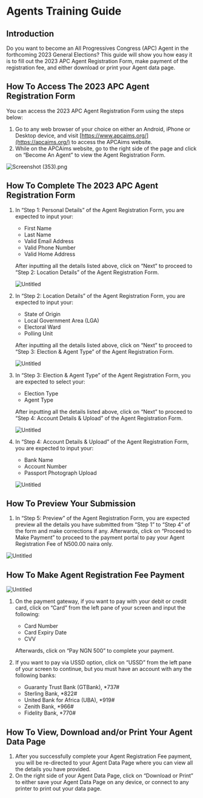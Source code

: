 # Agents Training Guide

## Introduction

Do you want to become an All Progressives Congress (APC) Agent in the forthcoming 2023 General Elections? This guide will show you how easy it is to fill out the 2023 APC Agent Registration Form, make payment of the registration fee, and either download or print your Agent data page.

## How To Access The 2023 APC Agent Registration Form

You can access the 2023 APC Agent Registration Form using the steps below:

1. Go to any web browser of your choice on either an Android, iPhone or Desktop device, and visit [https://www.apcaims.org/](https://apcaims.org/) to access the APCAims website.
2. While on the APCAims website, go to the right side of the page and click on “Become An Agent” to view the Agent Registration Form.

![Screenshot (353).png](<https://experienced-fontina-23f.notion.site/image/https%3A%2F%2Fs3-us-west-2.amazonaws.com%2Fsecure.notion-static.com%2Fc376a3a7-9de2-4e89-af33-fe78ae464c3d%2FScreenshot_(353).png?table=block&id=f7a677bd-8f8b-4f21-8e57-da05d3e94863&spaceId=b5c2dc75-7a39-4278-b8c3-7009fc5b6062&width=2000&userId=&cache=v2>)

## How To Complete The 2023 APC Agent Registration Form

1. In “Step 1: Personal Details” of the Agent Registration Form, you are expected to input your:

   - First Name
   - Last Name
   - Valid Email Address
   - Valid Phone Number
   - Valid Home Address

   After inputting all the details listed above, click on “Next” to proceed to “Step 2: Location Details” of the Agent Registration Form.

   ![Untitled](https://experienced-fontina-23f.notion.site/image/https%3A%2F%2Fs3-us-west-2.amazonaws.com%2Fsecure.notion-static.com%2F90185047-7210-4f25-91fc-f15ca2d48ad4%2FUntitled.png?table=block&id=679833f8-dce1-4639-a25d-33a24c4793e3&spaceId=b5c2dc75-7a39-4278-b8c3-7009fc5b6062&width=1440&userId=&cache=v2)

2. In “Step 2: Location Details” of the Agent Registration Form, you are expected to input your:

   - State of Origin
   - Local Government Area (LGA)
   - Electoral Ward
   - Polling Unit

   After inputting all the details listed above, click on “Next” to proceed to “Step 3: Election & Agent Type” of the Agent Registration Form.

   ![Untitled](https://experienced-fontina-23f.notion.site/image/https%3A%2F%2Fs3-us-west-2.amazonaws.com%2Fsecure.notion-static.com%2Fea901186-b140-40e1-8795-c80359644fc7%2FUntitled.png?table=block&id=c1c385d0-07fb-46b0-8f8e-4b07ae49d0aa&spaceId=b5c2dc75-7a39-4278-b8c3-7009fc5b6062&width=2000&userId=&cache=v2)

3. In “Step 3: Election & Agent Type” of the Agent Registration Form, you are expected to select your:

   - Election Type
   - Agent Type

   After inputting all the details listed above, click on “Next” to proceed to “Step 4: Account Details & Upload” of the Agent Registration Form.

   ![Untitled](https://experienced-fontina-23f.notion.site/image/https%3A%2F%2Fs3-us-west-2.amazonaws.com%2Fsecure.notion-static.com%2F6ba9912a-26cc-42a0-af21-0dcc1cfc5661%2FUntitled.png?table=block&id=4c3116c4-9d57-4e84-9a76-958d948c29ff&spaceId=b5c2dc75-7a39-4278-b8c3-7009fc5b6062&width=2000&userId=&cache=v2)

4. In “Step 4: Account Details & Upload” of the Agent Registration Form, you are expected to input your:

   - Bank Name
   - Account Number
   - Passport Photograph Upload

   ![Untitled](https://experienced-fontina-23f.notion.site/image/https%3A%2F%2Fs3-us-west-2.amazonaws.com%2Fsecure.notion-static.com%2Fa0a1ccc9-5679-4d50-bce6-4d20ae65c134%2FUntitled.png?table=block&id=6e6772c8-067d-4d3a-9f6e-25ffed1307be&spaceId=b5c2dc75-7a39-4278-b8c3-7009fc5b6062&width=2000&userId=&cache=v2)

## How To Preview Your Submission

1. In “Step 5: Preview” of the Agent Registration Form, you are expected preview all the details you have submitted from “Step 1” to “Step 4” of the form and make corrections if any. Afterwards, click on “Proceed to Make Payment” to proceed to the payment portal to pay your Agent Registration Fee of N500.00 naira only.

![Untitled](https://experienced-fontina-23f.notion.site/image/https%3A%2F%2Fs3-us-west-2.amazonaws.com%2Fsecure.notion-static.com%2F8306586a-d69e-4c05-b187-e8823f0a2985%2FUntitled.png?table=block&id=dbc379c7-07de-4565-bde9-a584bf79c404&spaceId=b5c2dc75-7a39-4278-b8c3-7009fc5b6062&width=2000&userId=&cache=v2)

## How To Make Agent Registration Fee Payment

![Untitled](https://experienced-fontina-23f.notion.site/image/https%3A%2F%2Fs3-us-west-2.amazonaws.com%2Fsecure.notion-static.com%2F7eccc2c7-31a4-451f-8415-1594dac25c21%2FUntitled.png?table=block&id=8cfd2bc7-3a77-426f-bfb2-6162d442b027&spaceId=b5c2dc75-7a39-4278-b8c3-7009fc5b6062&width=960&userId=&cache=v2)

1. On the payment gateway, if you want to pay with your debit or credit card, click on “Card” from the left pane of your screen and input the following:

   - Card Number
   - Card Expiry Date
   - CVV

   Afterwards, click on “Pay NGN 500” to complete your payment.

2. If you want to pay via USSD option, click on “USSD” from the left pane of your screen to continue, but you must have an account with any the following banks:
   - Guaranty Trust Bank (GTBank), \*737#
   - Sterling Bank, \*822#
   - United Bank for Africa (UBA), \*919#
   - Zenith Bank, \*966#
   - Fidelity Bank, \*770#

## How To View, Download and/or Print Your Agent Data Page

1. After you successfully complete your Agent Registration Fee payment, you will be re-directed to your Agent Data Page where you can view all the details you have provided.
2. On the right side of your Agent Data Page, click on “Download or Print” to either save your Agent Data Page on any device, or connect to any printer to print out your data page.
